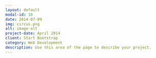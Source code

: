 ```yaml
---
layout: default
modal-id: 10
date: 2014-07-09
img: circus.png
alt: image-alt
project-date: April 2014
client: Start Bootstrap
category: Web Development
description: Use this area of the page to describe your project.
---
```

